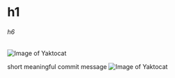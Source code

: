 # h1
###### h6
![Image of Yaktocat](https://octodex.github.com/images/yaktocat.png)

short meaningful commit message
![Image of Yaktocat](https://octodex.github.com/images/yaktocat.png)
